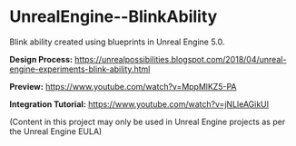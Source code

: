 # UnrealEngine--BlinkAbility
Blink ability created using blueprints in Unreal Engine 5.0.

**Design Process:** https://unrealpossibilities.blogspot.com/2018/04/unreal-engine-experiments-blink-ability.html

**Preview:** https://www.youtube.com/watch?v=MppMlKZ5-PA

**Integration Tutorial:** https://www.youtube.com/watch?v=jNLleAGikUI

(Content in this project may only be used in Unreal Engine projects as per the Unreal Engine EULA)
